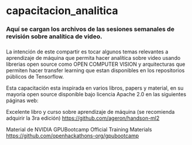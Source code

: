 # capacitacion_analitica

### Aquí se cargan los archivos de las sesiones semanales de revisión sobre analítica de video.
### 

La intención de este compartir es tocar algunos temas relevantes a aprendizaje de máquina que permita hacer analítica sobre video usando librerias open source como OPEN COMPUTER VISION y arquitecturas que permiten hacer transfer learning que estan disponibles en los repositorios públicos de Tensorflow.

Esta capacitación esta inspirada en varios libros, papers y material, en su mayoría open source disponible bajo licencia Apache 2.0 en las siguientes páginas web:

Excelente libro y curso sobre aprendizaje de máquina (se recomienda adquirir la 3ra edición)
https://github.com/ageron/handson-ml2

Material de NVIDIA 
GPUBootcamp Official Training Materials
https://github.com/openhackathons-org/gpubootcamp
